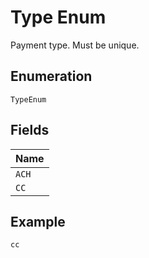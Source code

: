 
# Type Enum

Payment type. Must be unique.

## Enumeration

`TypeEnum`

## Fields

| Name |
|  --- |
| `ACH` |
| `CC` |

## Example

```
cc
```

